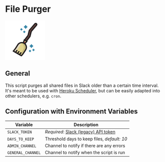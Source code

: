 File Purger
===========

![Logo](logo.png)

## General

This script purges all shared files in Slack older than a certain time interval.
It's meant to be used with [Heroku
Scheduler][heroku-scheduler], but can be easily
adapted into other schedulers, e.g. `cron`.

## Configuration with Environment Variables

| Variable          | Description                                              |
|-------------------|----------------------------------------------------------|
| `SLACK_TOKEN`     | *Required*: [Slack (legacy) API token][legacy-tokens]    |
| `DAYS_TO_KEEP`    | Threshold days to keep files, _default: 10_              |
| `ADMIN_CHANNEL`   | Channel to notify if there are any errors                |
| `GENERAL_CHANNEL` | Channel to notify when the script is run                 |

[heroku-scheduler]: https://elements.heroku.com/addons/scheduler
[legacy-tokens]: https://api.slack.com/custom-integrations/legacy-tokens
